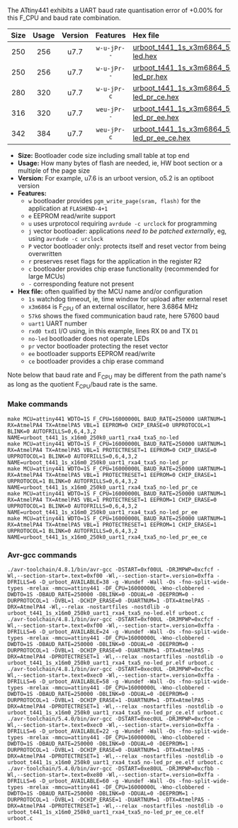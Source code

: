 The ATtiny441 exhibits a UART baud rate quantisation error of +0.00% for this F_CPU and baud rate combination.

|Size|Usage|Version|Features|Hex file|
|:-:|:-:|:-:|:-:|:--|
|250|256|u7.7|`w-u-jPr--`|[urboot_t441_1s_x3m6864_57k6_uart1_rxa4_txa5_no-led.hex](https://raw.githubusercontent.com/stefanrueger/urboot.hex/main/mcus/attiny441/watchdog_1_s/external_oscillator/+3m686400_hz/++57k6_baud/uart1_rxa4_txa5/no-led/urboot_t441_1s_x3m6864_57k6_uart1_rxa4_txa5_no-led.hex)|
|250|256|u7.7|`w-u-jPr--`|[urboot_t441_1s_x3m6864_57k6_uart1_rxa4_txa5_no-led_pr.hex](https://raw.githubusercontent.com/stefanrueger/urboot.hex/main/mcus/attiny441/watchdog_1_s/external_oscillator/+3m686400_hz/++57k6_baud/uart1_rxa4_txa5/no-led/urboot_t441_1s_x3m6864_57k6_uart1_rxa4_txa5_no-led_pr.hex)|
|280|320|u7.7|`w-u-jPr-c`|[urboot_t441_1s_x3m6864_57k6_uart1_rxa4_txa5_no-led_pr_ce.hex](https://raw.githubusercontent.com/stefanrueger/urboot.hex/main/mcus/attiny441/watchdog_1_s/external_oscillator/+3m686400_hz/++57k6_baud/uart1_rxa4_txa5/no-led/urboot_t441_1s_x3m6864_57k6_uart1_rxa4_txa5_no-led_pr_ce.hex)|
|316|320|u7.7|`weu-jPr--`|[urboot_t441_1s_x3m6864_57k6_uart1_rxa4_txa5_no-led_pr_ee.hex](https://raw.githubusercontent.com/stefanrueger/urboot.hex/main/mcus/attiny441/watchdog_1_s/external_oscillator/+3m686400_hz/++57k6_baud/uart1_rxa4_txa5/no-led/urboot_t441_1s_x3m6864_57k6_uart1_rxa4_txa5_no-led_pr_ee.hex)|
|342|384|u7.7|`weu-jPr-c`|[urboot_t441_1s_x3m6864_57k6_uart1_rxa4_txa5_no-led_pr_ee_ce.hex](https://raw.githubusercontent.com/stefanrueger/urboot.hex/main/mcus/attiny441/watchdog_1_s/external_oscillator/+3m686400_hz/++57k6_baud/uart1_rxa4_txa5/no-led/urboot_t441_1s_x3m6864_57k6_uart1_rxa4_txa5_no-led_pr_ee_ce.hex)|

- **Size:** Bootloader code size including small table at top end
- **Usage:** How many bytes of flash are needed, ie, HW boot section or a multiple of the page size
- **Version:** For example, u7.6 is an urboot version, o5.2 is an optiboot version
- **Features:**
  + `w` bootloader provides `pgm_write_page(sram, flash)` for the application at `FLASHEND-4+1`
  + `e` EEPROM read/write support
  + `u` uses urprotocol requiring `avrdude -c urclock` for programming
  + `j` vector bootloader: applications *need to be patched externally*, eg, using `avrdude -c urclock`
  + `P` vector bootloader only: protects itself and reset vector from being overwritten
  + `r` preserves reset flags for the application in the register R2
  + `c` bootloader provides chip erase functionality (recommended for large MCUs)
  + `-` corresponding feature not present
- **Hex file:** often qualified by the MCU name and/or configuration
  + `1s` watchdog timeout, ie, time window for upload after external reset
  + `x3m6864` is F<sub>CPU</sub> of an external oscillator, here 3.6864 MHz
  + `57k6` shows the fixed communication baud rate, here 57600 baud
  + `uart1` UART number
  + `rxd0 txd1` I/O using, in this example, lines RX `D0` and TX `D1`
  + `no-led` bootloader does not operate LEDs
  + `pr` vector bootloader protecting the reset vector
  + `ee` bootloader supports EEPROM read/write
  + `ce` bootloader provides a chip erase command


Note below that baud rate and F<sub>CPU</sub> may be different from the path name's as long as the quotient F<sub>CPU</sub>/baud rate is the same.

### Make commands
```
make MCU=attiny441 WDTO=1S F_CPU=16000000L BAUD_RATE=250000 UARTNUM=1 RX=AtmelPA4 TX=AtmelPA5 VBL=1 EEPROM=0 CHIP_ERASE=0 URPROTOCOL=1 BLINK=0 AUTOFRILLS=0,6,4,3,2 NAME=urboot_t441_1s_x16m0_250k0_uart1_rxa4_txa5_no-led
make MCU=attiny441 WDTO=1S F_CPU=16000000L BAUD_RATE=250000 UARTNUM=1 RX=AtmelPA4 TX=AtmelPA5 VBL=1 PROTECTRESET=1 EEPROM=0 CHIP_ERASE=0 URPROTOCOL=1 BLINK=0 AUTOFRILLS=0,6,4,3,2 NAME=urboot_t441_1s_x16m0_250k0_uart1_rxa4_txa5_no-led_pr
make MCU=attiny441 WDTO=1S F_CPU=16000000L BAUD_RATE=250000 UARTNUM=1 RX=AtmelPA4 TX=AtmelPA5 VBL=1 PROTECTRESET=1 EEPROM=0 CHIP_ERASE=1 URPROTOCOL=1 BLINK=0 AUTOFRILLS=0,6,4,3,2 NAME=urboot_t441_1s_x16m0_250k0_uart1_rxa4_txa5_no-led_pr_ce
make MCU=attiny441 WDTO=1S F_CPU=16000000L BAUD_RATE=250000 UARTNUM=1 RX=AtmelPA4 TX=AtmelPA5 VBL=1 PROTECTRESET=1 EEPROM=1 CHIP_ERASE=0 URPROTOCOL=1 BLINK=0 AUTOFRILLS=0,6,4,3,2 NAME=urboot_t441_1s_x16m0_250k0_uart1_rxa4_txa5_no-led_pr_ee
make MCU=attiny441 WDTO=1S F_CPU=16000000L BAUD_RATE=250000 UARTNUM=1 RX=AtmelPA4 TX=AtmelPA5 VBL=1 PROTECTRESET=1 EEPROM=1 CHIP_ERASE=1 URPROTOCOL=1 BLINK=0 AUTOFRILLS=0,6,4,3,2 NAME=urboot_t441_1s_x16m0_250k0_uart1_rxa4_txa5_no-led_pr_ee_ce
```

### Avr-gcc commands
```
./avr-toolchain/4.8.1/bin/avr-gcc -DSTART=0xf00UL -DRJMPWP=0xcfcf -Wl,--section-start=.text=0xf00 -Wl,--section-start=.version=0xffa -DFRILLS=6 -D_urboot_AVAILABLE=38 -g -Wundef -Wall -Os -fno-split-wide-types -mrelax -mmcu=attiny441 -DF_CPU=16000000L -Wno-clobbered -DWDTO=1S -DBAUD_RATE=250000 -DBLINK=0 -DDUAL=0 -DEEPROM=0 -DURPROTOCOL=1 -DVBL=1 -DCHIP_ERASE=0 -DUARTNUM=1 -DTX=AtmelPA5 -DRX=AtmelPA4 -Wl,--relax -nostartfiles -nostdlib -o urboot_t441_1s_x16m0_250k0_uart1_rxa4_txa5_no-led.elf urboot.c
./avr-toolchain/4.8.1/bin/avr-gcc -DSTART=0xf00UL -DRJMPWP=0xcfcf -Wl,--section-start=.text=0xf00 -Wl,--section-start=.version=0xffa -DFRILLS=6 -D_urboot_AVAILABLE=24 -g -Wundef -Wall -Os -fno-split-wide-types -mrelax -mmcu=attiny441 -DF_CPU=16000000L -Wno-clobbered -DWDTO=1S -DBAUD_RATE=250000 -DBLINK=0 -DDUAL=0 -DEEPROM=0 -DURPROTOCOL=1 -DVBL=1 -DCHIP_ERASE=0 -DUARTNUM=1 -DTX=AtmelPA5 -DRX=AtmelPA4 -DPROTECTRESET=1 -Wl,--relax -nostartfiles -nostdlib -o urboot_t441_1s_x16m0_250k0_uart1_rxa4_txa5_no-led_pr.elf urboot.c
./avr-toolchain/4.8.1/bin/avr-gcc -DSTART=0xec0UL -DRJMPWP=0xcfbc -Wl,--section-start=.text=0xec0 -Wl,--section-start=.version=0xffa -DFRILLS=6 -D_urboot_AVAILABLE=58 -g -Wundef -Wall -Os -fno-split-wide-types -mrelax -mmcu=attiny441 -DF_CPU=16000000L -Wno-clobbered -DWDTO=1S -DBAUD_RATE=250000 -DBLINK=0 -DDUAL=0 -DEEPROM=0 -DURPROTOCOL=1 -DVBL=1 -DCHIP_ERASE=1 -DUARTNUM=1 -DTX=AtmelPA5 -DRX=AtmelPA4 -DPROTECTRESET=1 -Wl,--relax -nostartfiles -nostdlib -o urboot_t441_1s_x16m0_250k0_uart1_rxa4_txa5_no-led_pr_ce.elf urboot.c
./avr-toolchain/5.4.0/bin/avr-gcc -DSTART=0xec0UL -DRJMPWP=0xcfce -Wl,--section-start=.text=0xec0 -Wl,--section-start=.version=0xffa -DFRILLS=6 -D_urboot_AVAILABLE=22 -g -Wundef -Wall -Os -fno-split-wide-types -mrelax -mmcu=attiny441 -DF_CPU=16000000L -Wno-clobbered -DWDTO=1S -DBAUD_RATE=250000 -DBLINK=0 -DDUAL=0 -DEEPROM=1 -DURPROTOCOL=1 -DVBL=1 -DCHIP_ERASE=0 -DUARTNUM=1 -DTX=AtmelPA5 -DRX=AtmelPA4 -DPROTECTRESET=1 -Wl,--relax -nostartfiles -nostdlib -o urboot_t441_1s_x16m0_250k0_uart1_rxa4_txa5_no-led_pr_ee.elf urboot.c
./avr-toolchain/5.4.0/bin/avr-gcc -DSTART=0xe80UL -DRJMPWP=0xcfbb -Wl,--section-start=.text=0xe80 -Wl,--section-start=.version=0xffa -DFRILLS=6 -D_urboot_AVAILABLE=60 -g -Wundef -Wall -Os -fno-split-wide-types -mrelax -mmcu=attiny441 -DF_CPU=16000000L -Wno-clobbered -DWDTO=1S -DBAUD_RATE=250000 -DBLINK=0 -DDUAL=0 -DEEPROM=1 -DURPROTOCOL=1 -DVBL=1 -DCHIP_ERASE=1 -DUARTNUM=1 -DTX=AtmelPA5 -DRX=AtmelPA4 -DPROTECTRESET=1 -Wl,--relax -nostartfiles -nostdlib -o urboot_t441_1s_x16m0_250k0_uart1_rxa4_txa5_no-led_pr_ee_ce.elf urboot.c
```

